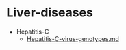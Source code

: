 
# Liver-diseases

- Hepatitis-C
  - [Hepatitis-C-virus-genotypes.md](./Hepatitis-C-virus-genotypes.md)
